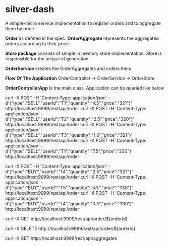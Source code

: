 # silver-dash

A simple-micro service implementation to register orders and to aggregate them by price 

**Order** as defined in the spec.
**OrderAggregate** represents the aggregated orders according to their price.

**Store package** consists of simple in memory store implementation.
Store is responsible for the unique id generation.

**OrderService** creates the OrderAggregates and orders them.


**Flow Of The Application**
OrderController -> OrderService -> OrderStore

**OrderControllerApp** is the main class. Application can be queried like below 

curl -X POST -H 'Content-Type: application/json' -d'{"type":"SELL","userId":"T1","quantity":"4.5","price":"321"}' http://localhost:9999/rest/api/order
curl -X POST -H 'Content-Type: application/json' -d'{"type":"SELL","userId":"T2","quantity":"2.5","price":"320"}' http://localhost:9999/rest/api/order
curl -X POST -H 'Content-Type: application/json' -d'{"type":"SELL","userId":"T3","quantity":"1.0","price":"321"}' http://localhost:9999/rest/api/order
curl -X POST -H 'Content-Type: application/json' -d'{"type":"SELL","userId":"T1","quantity":"7.5","price":"330"}' http://localhost:9999/rest/api/order

curl -X POST -H 'Content-Type: application/json' -d'{"type":"BUY","userId":"T4","quantity":"2.5","price":"327"}' http://localhost:9999/rest/api/order
curl -X POST -H 'Content-Type: application/json' -d'{"type":"BUY","userId":"T5","quantity":"4.5","price":"330"}' http://localhost:9999/rest/api/order
curl -X POST -H 'Content-Type: application/json' -d'{"type":"BUY","userId":"T4","quantity":"0.5","price":"330"}' http://localhost:9999/rest/api/order


curl -X GET http://localhost:9999/rest/api/order/${orderId}

curl -X DELETE http://localhost:9999/rest/api/order/${orderId}

curl -X GET http://localhost:9999/rest/api/aggregates


    